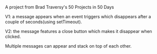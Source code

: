 A project from Brad Traversy's 50 Projects in 50 Days

V1: a message appears when an event triggers which disappears after a couple of seconds(using setTimeout).

V2: the message features a close button which makes it disappear when clicked.

Multiple messages can appear and stack on top of each other.
